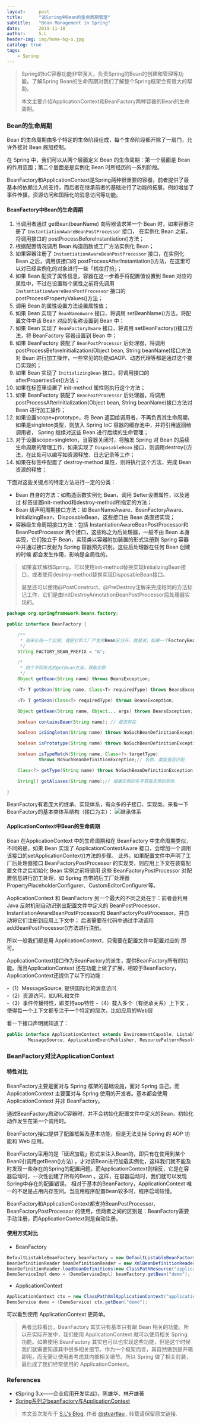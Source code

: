 ```yaml
---
layout:     post
title:      "谈Spring中Bean的生命周期管理"
subtitle:   "Bean Management in Spring"
date:       2019-11-10
author:     S.L
header-img: img/home-bg-o.jpg
catalog: true
tags:
    - Spring
---
```

> Spring的IoC容器功能非常强大，负责Spring的Bean的创建和管理等功能。了解Spring Bean的生命周期对我们了解整个Spring框架会有很大的帮助。
>
> 本文主要介绍ApplicationContext和BeanFactory两种容器的Bean的生命周期。 


### Bean的生命周期
Bean 的生命周期由多个特定的生命阶段组成，每个生命阶段都开除了一扇门，允许外接对 Bean 施加控制。

在 Spring 中，我们可以从两个层面定义 Bean 的生命周期：第一个层面是 Bean 的作用范围；第二个层面是是实例化 Bean 时所经历的一系列阶段。

BeanFactory和ApplicationContext是Spring两种很重要的容器，前者提供了最基本的依赖注入的支持，而后者在继承前者的基础进行了功能的拓展，例如增加了事件传播，资源访问和国际化的消息访问等功能。
#### BeanFactory中Bean的生命周期
1. 当调用者通过 getBean(beanName) 向容器请求某一个 Bean 时，如果容器注册了 `InstantiationAwareBeanPostProcessor` 接口，
在实例化 Bean 之前，将调用接口的 postProcessBeforeInstantiation()方法；
2. 根据配置情况调用 Bean 构造函数或工厂方法实例化 Bean；
3. 如果容器注册了 `InstantiationAwareBeanPostProcessor` 接口，在实例化 Bean 之后，调用该接口的 
postProcessAfterInstantiation()方法，在这里可以对已经实例化的对象进行一些「梳妆打扮」；
4. 如果 Bean 配资了属性信息，容器在这一步着手将配置值设置到 Bean 对应的属性中，不过在设置每个属性之前将先调用 
`InstantiationAwareBeanPostProcessor` 接口的
postProcessPropertyValues()方法； 
5. 调用 Bean 的属性设置方法设置属性值；
6. 如果 Bean 实现了 `BeanNameAware` 接口，将调用 setBeanName()方法，将配置文件中该 Bean 对应的名称设置到 Bean 中；
7. 如果 Bean 实现了 `BeanFactoryAware` 接口，将调用 setBeanFactory()接口方法，将 BeanFactory 容器设置到 Bean 中；
8. 如果 BeanFactory 装配了 `BeanPostProcessor` 后处理器，将调用 postProcessBeforeInitialization(Object bean, 
String beanName)接口方法对 Bean 进行加工操作，一些常见的功能如AOP、动态代理等都是通过这个接口实现的；
9. 如果 Bean 实现了 `InitializingBean` 接口，将调用接口的 afterPropertiesSet()方法；
10. 如果在<bean>标签里设置了 init-method 属性则执行这个方法；
11. 如果 BeanFactory 装配了 `BeanPostProcessor` 后处理器，将调用 postProcessAfterInitialization(Object 
bean, String beanName)接口方法对 Bean 进行加工操作；
12. 如果设置scope=prototype，将 Bean 返回给调用者，不再负责其生命周期，如果是singleton类型，则放入 Spring IoC 容器的缓存池中，并将引用返回给调用者，
Spring 继续对这些 Bean 进行后续的生命管理；
13. 对于设置scope=singleton，当容器关闭时，将触发 Spring 对 Bean 的后续生命周期的管理工作，如果实现了 `DisposableBean` 
接口，则调用destroy()方法，在此处可以编写如资源释放、日志记录等工作；
14. 如果在<bean>标签中配置了 destroy-method 属性，则将执行这个方法，完成 Bean 资源的释放；

下面对这些关键点的特定方法进行一定的分类：
- Bean 自身的方法：如构造函数实例化 Bean，调用 Setter设置属性，以及通过 <bean> 标签设置init-method和destroy-method所指定的方法；
- Bean 级声明周期接口方法：如 BeanNameAware、BeanFactoryAware、InitializingBean、DisposableBean，这些接口由 Bean 类直接实现；
- 容器级生命周期接口方法：包括 InstantiationAwareBeanPostProcessor和BeanPostProcessor 两个接口，这些称之为后处理器，一般不由 Bean 
本身实现，它们独立于 Bean，实现类以容器附加装置的形式注册到 Spring 容器中并通过接口反射为 Spring 容器预先识别。这些后处理器在任何 Bean 创建的时候
都会发生作用，影响是全局性的。

> 如果喜欢解绑Spring，可以使用init-method替换实现InitializingBean接口，或者使用destroy-method替换实现DisposableBean接口。
>
> 甚至还可以使用@PostConstruct、@PreDestroy注解来完成相同的方法标记工作，它们是由InitDestroyAnnotationBeanPostProcessor后处理器实现的。

```java
package org.springframework.beans.factory;

public interface BeanFactory {

    /**
     * 用来引用一个实例，或把它和工厂产生的Bean区分开，就是说，如果一个FactoryBean的名字为a，那么，&a会得到那个Factory
     */
    String FACTORY_BEAN_PREFIX = "&";

    /*
     * 四个不同形式的getBean方法，获取实例
     */
    Object getBean(String name) throws BeansException;

    <T> T getBean(String name, Class<T> requiredType) throws BeansException;

    <T> T getBean(Class<T> requiredType) throws BeansException;

    Object getBean(String name, Object... args) throws BeansException;

    boolean containsBean(String name); // 是否存在

    boolean isSingleton(String name) throws NoSuchBeanDefinitionException;// 是否为单实例

    boolean isPrototype(String name) throws NoSuchBeanDefinitionException;// 是否为原型（多实例）

    boolean isTypeMatch(String name, Class<?> targetType)
            throws NoSuchBeanDefinitionException;// 名称、类型是否匹配

    Class<?> getType(String name) throws NoSuchBeanDefinitionException; // 获取类型

    String[] getAliases(String name);// 根据实例的名字获取实例的别名

}

```
BeanFactory有着庞大的继承、实现体系，有众多的子接口、实现类。来看一下BeanFactory的基本类体系结构（接口为主）：
![继承体系](https://images2015.cnblogs.com/blog/249993/201609/249993-20160907110538348-921805562.png)
#### ApplicationContext中Bean的生命周期

Bean 在ApplicationContext 中的生命周期和在 BeanFactory 中生命周期类似，不同的是，如果 Bean 实现了 ApplicationContextAware 
接口，会增加一个调用该接口的setApplicationContext()方法的步骤。
此外，如果配置文件中声明了工厂后处理器接口 BeanFactoryPostProcessor 的实现类，则应用上下文在装载配置文件之后初始化 Bean 实例之前将调用
这些 BeanFactoryPostProcessor 对配置信息进行加工处理，如 Spring 自带的后工厂处理器 
PropertyPlaceholderConfigurer、CustomEditorConfigurer等。

ApplicationContext 和 BeanFactory 另一个最大的不同之处在于：前者会利用 Java 反射机制自动识别出配置文件中定义的 
BeanPostProcessor、InstantiationAwareBeanPostProcessor和 BeanFactoryPostProcessor，并自动将它们注册到应用上下文中；
后者需要在代码中通过手动调用 addBeanPostProcessor()方法进行注册。

所以一般我们都是用 ApplicationContext，只需要在配置文件中配置对应的 <bean> 即可。

ApplicationContext接口作为BeanFactory的派生，提供BeanFactory所有的功能。而且ApplicationContext
还在功能上做了扩展，相较于BeanFactory，ApplicationContext还提供了以下的功能： 

-（1）MessageSource, 提供国际化的消息访问  
-（2）资源访问，如URL和文件  
-（3）事件传播特性，即支持aop特性
-（4）载入多个（有继承关系）上下文 ，使得每一个上下文都专注于一个特定的层次，比如应用的Web层 

看一下接口声明就知道了：
```java
public interface ApplicationContext extends EnvironmentCapable, ListableBeanFactory, HierarchicalBeanFactory,
		MessageSource, ApplicationEventPublisher, ResourcePatternResolver {...}
```
### BeanFactory对比ApplicationContext
#### 特性对比
BeanFactory主要是面对与 Spring 框架的基础设施，面对 Spring 自己。而 ApplicationContext 主要面对与 Spring 使用的开发者。基本都会使用 
ApplicationContext 并非 BeanFactory。

通过BeanFactory启动IoC容器时，并不会初始化配置文件中定义的Bean，初始化动作发生在第一个调用时。

BeanFactory接口提供了配置框架及基本功能，但是无法支持 Spring 的 AOP 功能和 Web 应用。

BeanFactory采用的是「延迟加载」形式来注入Bean的，即只有在使用到某个Bean时(调用getBean()方法)
，才对该Bean进行加载实例化，这样我们就不能及时发现一些存在的Spring的配置问题。而ApplicationContext则相反，它是在容器启动时，一次性创建了所有的Bean
。这样，在容器启动时，我们就可以发现Spring中存在的配置错误。 相对于基本的BeanFactory，ApplicationContext 唯一的不足是占用内存空间。当应用程序配置Bean较多时，程序启动较慢。

BeanFactory和ApplicationContext都支持BeanPostProcessor、BeanFactoryPostProcessor
的使用，但两者之间的区别是：BeanFactory需要手动注册，而ApplicationContext则是自动注册。

#### 使用方式对比    
   
- BeanFactory
```java
DefaultListableBeanFactory beanFactory = new DefaultListableBeanFactory();
BeanDefinitionReader beanDefinitionReader = new XmlBeanDefinitionReader(beanFactory);
beanDefinitionReader.loadBeanDefinitions(new ClassPathResource("applicationContext.xml"));
DemoServiceImpl demo = (DemoServiceImpl) beanFactory.getBean("demo");
```    
- ApplicationContext
```java
ApplicationContext ctx = new ClassPathXmlApplicationContext("applicationContext.xml");
DemoService demo = (DemoService) ctx.getBean("demo");
```
可以看到使用 ApplicationContext 更简单。

> 两者比较看出，BeanFactory 其实只有基本只有跟 Bean 相关的功能。所以在实际开发中，我们使用 ApplicationContext 就可以使用相关 Spring 功能。如果使用
 BeanFactory 其实也可以也实现这些功能，但是这个时候我们就需要知道其中很多相关细节。作为一个框架而言，其自然做到是开箱即用，而无需让使用者考虑其内部相关细节。所以 Spring 
 做了相关封装，最后成了我们经常使用的 ApplicationContext。
 
### References
- 《Spring 3.x——企业应用开发实战》，陈雄华、林开雄著
- [Spring系列之beanFactory与ApplicationContext](https://www.cnblogs.com/xiaoxi/p/5846416.html)

> 本文首次发布于 [S.L's Blog](http://elsef.com), 作者 [@stuartlau](http://github.com/stuartlau) ,
转载请保留原文链接.
